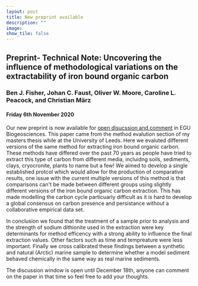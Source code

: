 ```yaml
---
layout: post
title: New preprint available
description: ""
image: 
show_tile: false
---
```

<h2>Preprint- Technical Note: Uncovering the influence of methodological variations on the extractability of iron bound organic carbon </h2>
<h3>Ben J. Fisher, Johan C. Faust, Oliver W. Moore, Caroline L. Peacock, and Christian März</h3>
<h4>Friday 6th November 2020</h4>

Our new preprint is now available for <a href="https://bg.copernicus.org/preprints/bg-2020-399/">open disucssion and comment</a> in EGU Biogeosciences. This paper came from the method evalution section of my masters thesis while at the University of Leeds. 
Here we evaluted different versions of the same method for extracting iron bound organic carbon. These methods have differed over the past 70 years as people have tried to extract this type of carbon from different media, incluidng soils, sediments, clays, cryocronite, plants to name but a few!
We aimed to develop a single established protcol which would allow for the production of comparative results, one issue with the current multiple versions of this method is that comparisons can't be made between different groups using slightly different versions of the iron bound organic carbon extraction. 
This has made modelling the carbon cycle particuarly difficult as it is hard to develop a global consensus on carbon presence and persistance without a collaborative empirical data set. 

In conclusion we found that the treatment of a sample prior to analysis and the strength of sodium dithionite used in the extraction were key determinants for method efficency with a strong ability to influence the final extraction values. Other factors such as time and tempreature were less important. 
Finally we cross calibrated these findings between a synthetic and natural (Arctic) marine sample to determine whether a model sediment behaved chemically in the same way as real marine sediments.

The discussion window is open until December 18th, anyone can comment on the paper in that time so feel free to add your thoughts.
